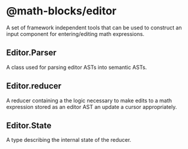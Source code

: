 # @math-blocks/editor

A set of framework independent tools that can be used to construct an input
component for entering/editing math expressions.

## Editor.Parser

A class used for parsing editor ASTs into semantic ASTs.

## Editor.reducer

A reducer containing a the logic necessary to make edits to a math expression
stored as an editor AST an update a cursor appropriately.

## Editor.State

A type describing the internal state of the reducer.
